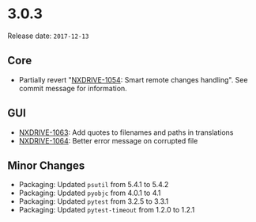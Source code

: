 # 3.0.3

Release date: `2017-12-13`

## Core

- Partially revert "[NXDRIVE-1054](https://hyland.atlassian.net/browse/NXDRIVE-1054): Smart remote changes handling". See commit message for information.

## GUI

- [NXDRIVE-1063](https://hyland.atlassian.net/browse/NXDRIVE-1063): Add quotes to filenames and paths in translations
- [NXDRIVE-1064](https://hyland.atlassian.net/browse/NXDRIVE-1064): Better error message on corrupted file

## Minor Changes

- Packaging: Updated `psutil` from 5.4.1 to 5.4.2
- Packaging: Updated `pyobjc` from 4.0.1 to 4.1
- Packaging: Updated `pytest` from 3.2.5 to 3.3.1
- Packaging: Updated `pytest-timeout` from 1.2.0 to 1.2.1

